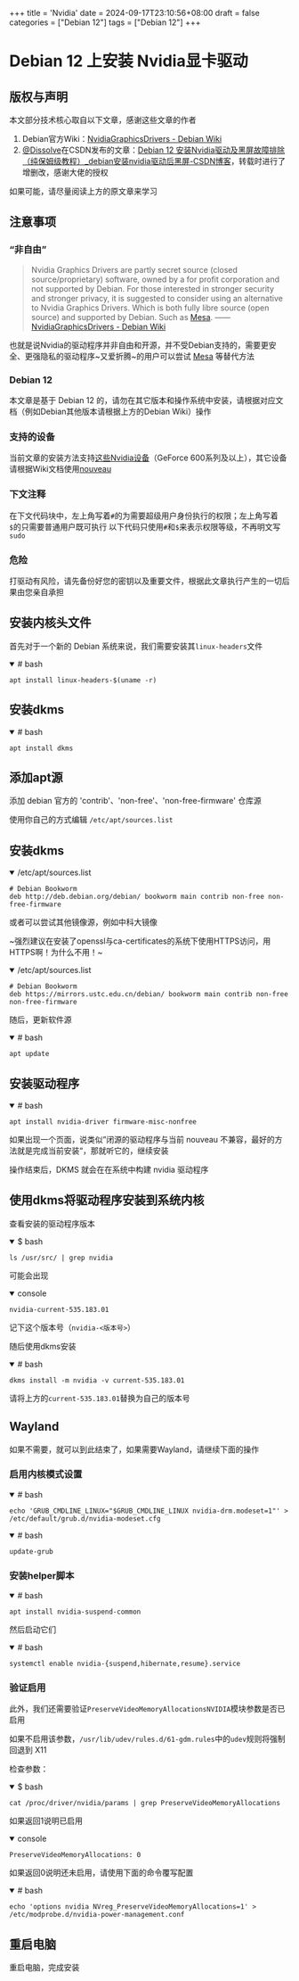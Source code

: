 +++
title = 'Nvidia'
date = 2024-09-17T23:10:56+08:00
draft = false
categories = ["Debian 12"]
tags = ["Debian 12"]
+++
# Debian 12 上安装 Nvidia显卡驱动
## 版权与声明
本文部分技术核心取自以下文章，感谢这些文章的作者

1. Debian官方Wiki：[NvidiaGraphicsDrivers - Debian Wiki](https://wiki.debian.org/NvidiaGraphicsDrivers)
2. [@Dissolve](https://im.csdn.net/chat/m0_53930581)在CSDN发布的文章：[Debian 12 安装Nvidia驱动及黑屏故障排除（纯保姆级教程）_debian安装nvidia驱动后黑屏-CSDN博客](https://blog.csdn.net/m0_53930581/article/details/139692003)，转载时进行了增删改，感谢大佬的授权

如果可能，请尽量阅读上方的原文章来学习

## 注意事项
### “非自由”
> Nvidia Graphics Drivers are partly secret source (closed source/proprietary) software, owned by a for profit corporation and not supported by Debian. For those interested in stronger security and stronger privacy, it is suggested to consider using an alternative to Nvidia Graphics Drivers. Which is both fully libre source (open source) and supported by Debian. Such as [Mesa](https://wiki.debian.org/Mesa).
> —— [NvidiaGraphicsDrivers - Debian Wiki](https://wiki.debian.org/NvidiaGraphicsDrivers)

也就是说Nvidia的驱动程序并非自由和开源，并不受Debian支持的，需要更安全、更强隐私的驱动程序~又爱折腾~的用户可以尝试 [Mesa](https://wiki.debian.org/Mesa) 等替代方法

### Debian 12
本文章是基于 Debian 12 的，请勿在其它版本和操作系统中安装，请根据对应文档（例如Debian其他版本请根据上方的Debian Wiki）操作

### 支持的设备
当前文章的安装方法支持[这些Nvidia设备](https://us.download.nvidia.com/XFree86/Linux-x86_64/525.105.17/README/supportedchips.html)（GeForce 600系列及以上），其它设备请根据Wiki文档使用[nouveau](https://nouveau.freedesktop.org/)

### 下文注释
在下文代码块中，左上角写着`#`的为需要超级用户身份执行的权限；左上角写着`$`的只需要普通用户既可执行
以下代码只使用`#`和`$`来表示权限等级，不再明文写`sudo`

### 危险
<p style="color=red">打驱动有风险，请先备份好您的密钥以及重要文件，根据此文章执行产生的一切后果由您亲自承担</p>

## 安装内核头文件
首先对于一个新的 Debian 系统来说，我们需要安装其`linux-headers`文件

<details open="open">

<summary># bash</summary>

```shell
apt install linux-headers-$(uname -r)
```

</details>

## 安装dkms
<details open="open">

<summary># bash</summary>

```shell
apt install dkms
```

</details>

## 添加apt源
添加 debian 官方的 'contrib'、'non-free'、'non-free-firmware' 仓库源

使用你自己的方式编辑 `/etc/apt/sources.list`

## 安装dkms
<details open="open">

<summary>/etc/apt/sources.list</summary>

```plain
# Debian Bookworm
deb http://deb.debian.org/debian/ bookworm main contrib non-free non-free-firmware
```

</details>

或者可以尝试其他镜像源，例如中科大镜像

~强烈建议在安装了openssl与ca-certificates的系统下使用HTTPS访问，用HTTPS啊！为什么不用！~

<details open="open">

<summary>/etc/apt/sources.list</summary>

```plain
# Debian Bookworm
deb https://mirrors.ustc.edu.cn/debian/ bookworm main contrib non-free non-free-firmware
```

</details>

随后，更新软件源

<details open="open">

<summary># bash</summary>

```shell
apt update
```

</details>

## 安装驱动程序
<details open="open">

<summary># bash</summary>

```shell
apt install nvidia-driver firmware-misc-nonfree
```

</details>

如果出现一个页面，说类似”闭源的驱动程序与当前 nouveau 不兼容，最好的方法就是完成当前安装“，那就听它的，继续安装

操作结束后，DKMS 就会在在系统中构建 nvidia 驱动程序

## 使用dkms将驱动程序安装到系统内核
查看安装的驱动程序版本

<details open="open">

<summary>$ bash</summary>

```shell
ls /usr/src/ | grep nvidia
```

</details>

可能会出现

<details open="open">

<summary>console</summary>

```console
nvidia-current-535.183.01
```

</details>

记下这个版本号（`nvidia-<版本号>`）

随后使用dkms安装

<details open="open">

<summary># bash</summary>

```shell
dkms install -m nvidia -v current-535.183.01
```

</details>

请将上方的`current-535.183.01`替换为自己的版本号

## Wayland
如果不需要，就可以到此结束了，如果需要Wayland，请继续下面的操作

### 启用内核模式设置
<details open="open">

<summary># bash</summary>

```shell
echo 'GRUB_CMDLINE_LINUX="$GRUB_CMDLINE_LINUX nvidia-drm.modeset=1"' > /etc/default/grub.d/nvidia-modeset.cfg
```

</details>

<details open="open">

<summary># bash</summary>

```shell
update-grub
```

</details>

### 安装helper脚本
<details open="open">

<summary># bash</summary>

```shell
apt install nvidia-suspend-common
```

</details>

然后启动它们

<details open="open">

<summary># bash</summary>

```shell
systemctl enable nvidia-{suspend,hibernate,resume}.service
```

</details>

### 验证启用
此外，我们还需要验证`PreserveVideoMemoryAllocationsNVIDIA`模块参数是否已启用

如果不启用该参数，`/usr/lib/udev/rules.d/61-gdm.rules`中的`udev`规则将强制回退到 X11

检查参数：

<details open="open">

<summary>$ bash</summary>

```shell
cat /proc/driver/nvidia/params | grep PreserveVideoMemoryAllocations
```

</details>

如果返回1说明已启用

<details open="open">

<summary>console</summary>

```console
PreserveVideoMemoryAllocations: 0
```

</details>

如果返回0说明还未启用，请使用下面的命令覆写配置

<details open="open">

<summary># bash</summary>

```shell
echo 'options nvidia NVreg_PreserveVideoMemoryAllocations=1' > /etc/modprobe.d/nvidia-power-management.conf
```

</details>

## 重启电脑
重启电脑，完成安装